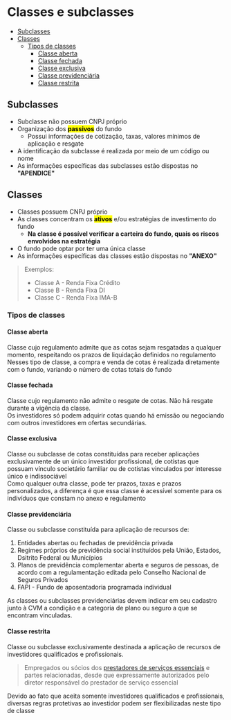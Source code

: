 # Classes e subclasses <!-- omit in toc -->

- [Subclasses](#subclasses)
- [Classes](#classes)
  - [Tipos de classes](#tipos-de-classes)
    - [Classe aberta](#classe-aberta)
    - [Classe fechada](#classe-fechada)
    - [Classe exclusiva](#classe-exclusiva)
    - [Classe previdenciária](#classe-previdenciária)
    - [Classe restrita](#classe-restrita)

## Subclasses
- Subclasse não possuem CNPJ próprio
- Organização dos <mark>**passivos**</mark> do fundo
  - Possui informações de cotização, taxas, valores mínimos de aplicação e resgate
- A identificação da subclasse é realizada por meio de um código ou nome
- As informações específicas das subclasses estão dispostas no **"APENDICE"**

## Classes
- Classes possuem CNPJ próprio
- As classes concentram os <mark>**ativos**</mark> e/ou estratégias de investimento do fundo
  - **Na classe é possível verificar a carteira do fundo, quais os riscos envolvidos na estratégia** 
- O fundo pode optar por ter uma única classe
- As informações específicas das classes estão dispostas no **"ANEXO"**
> Exemplos:
> - Classe A - Renda Fixa Crédito
> - Classe B - Renda Fixa DI
> - Classe C - Renda Fixa IMA-B


### Tipos de classes

#### Classe aberta
Classe cujo regulamento admite que as cotas sejam resgatadas a qualquer momento, respeitando os prazos de liquidação definidos no regulamento<br>
Nesses tipo de classe, a compra e venda de cotas é realizada diretamente com o fundo, variando o número de cotas totais do fundo

#### Classe fechada
Classe cujo regulamento não admite o resgate de cotas. Não há resgate durante a vigência da classe.<br>
Os investidores só podem adquirir cotas quando há emissão ou negociando com outros investidores em ofertas secundárias.

#### Classe exclusiva
Classe ou subclasse de cotas constituídas para receber aplicações exclusivamente de un único investidor profissional, de cotistas que possuam vínculo societário familiar ou de cotistas vinculados por interesse único e indissociável<br>
Como qualquer outra classe, pode ter prazos, taxas e prazos personalizados, a diferença é que essa classe é acessível somente para os indivíduos que constam no anexo e regulamento

#### Classe previdenciária
Classe ou subclasse constituída para aplicação de recursos de:
1. Entidades abertas ou fechadas de previdência privada
2. Regimes próprios de previdência social instituídos pela União, Estados, Dsitrito Federal ou Municípios
3. Planos de previdência complementar aberta e seguros de pessoas, de acordo com a regulamentação editada pelo Conselho Nacional de Seguros Privados
4. FAPI - Fundo de aposentadoria programada individual
   
As classes ou subclasses previdenciárias devem indicar em seu cadastro junto à CVM a condição e a categoria de plano ou seguro a que se encontram vinculadas.

#### Classe restrita
Classe ou subclasse exclusivamente destinada a aplicação de recursos de investidores qualificados e profissionais.
> Empregados ou sócios dos [prestadores de serviços essenciais](./Definicao-fundos-investimentos.md#22-prestadores-de-serviços-essenciais) e partes relacionadas, desde que expressamente autorizados pelo diretor responsável do prestador de serviço essencial<br>

Devido ao fato que aceita somente investidores qualificados e profissionais, diversas regras protetivas ao investidor podem ser flexibilizadas neste tipo de classe
</details>

